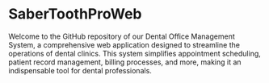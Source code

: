 # SaberToothProWeb
Welcome to the GitHub repository of our Dental Office Management System, a comprehensive web application designed to streamline the operations of dental clinics. This system simplifies appointment scheduling, patient record management, billing processes, and more, making it an indispensable tool for dental professionals.
